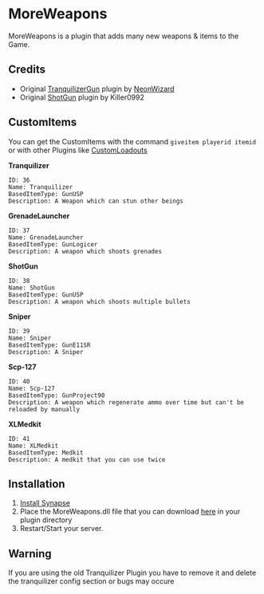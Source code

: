 # MoreWeapons
MoreWeapons is a plugin that adds many new weapons & items to the Game.

## Credits
* Original [TranquilizerGun](https://github.com/NeonWizard/SCP-TranquilizerGun) plugin by [NeonWizard](https://github.com/NeonWizard)
* Original [ShotGun](https://dev.azure.com/Killers0992/_git/ItemManager?path=%2FShotGun%2FShotgun.cs) plugin by Killer0992

## CustomItems
You can get the CustomItems with the command `giveitem playerid itemid` or with other Plugins like [CustomLoadouts](https://github.com/AlmightyLks/CustomLoadout)

**Tranquilizer**
```
ID: 36
Name: Tranquilizer
BasedItemType: GunUSP
Description: A Weapon which can stun other beings
```
**GrenadeLauncher**
```
ID: 37
Name: GrenadeLauncher
BasedItemType: GunLogicer
Description: A weapon which shoots grenades
```
**ShotGun**
```
ID: 38
Name: ShotGun
BasedItemType: GunUSP
Description: A weapon which shoots multiple bullets
```
**Sniper**
```
ID: 39
Name: Sniper
BasedItemType: GunE11SR
Description: A Sniper
```
**Scp-127**
```
ID: 40 
Name: Scp-127
BasedItemType: GunProject90
Description: A weapon which regenerate ammo over time but can't be reloaded by manually
```
**XLMedkit**
```
ID: 41
Name: XLMedkit
BasedItemType: Medkit
Description: A medkit that you can use twice
```
## Installation
1. [Install Synapse](https://github.com/SynapseSL/Synapse/wiki#hosting-guides)
2. Place the MoreWeapons.dll file that you can download [here](https://github.com/SynapseSL/MoreWeapons/releases) in your plugin directory
3. Restart/Start your server.

## Warning
If you are using the old Tranquilizer Plugin you have to remove it and delete the tranquilizer config section or bugs may occure

